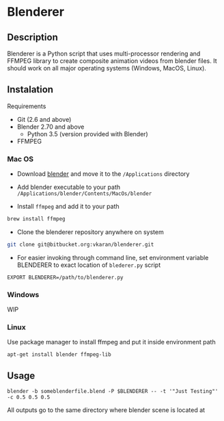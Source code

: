 # Blenderer

## Description

Blenderer is a Python script that uses multi-processor
rendering and FFMPEG library to create composite
animation videos from blender files. It should work on
all major operating systems (Windows, MacOS, Linux).

## Instalation

Requirements

- Git (2.6 and above)
- Blender 2.70 and above
  - Python 3.5 (version provided with Blender)
- FFMPEG

### Mac OS

 - Download [blender](https://www.blender.org/download/Blender2.79/blender-2.79b-macOS-10.6.dmg/) and move it to the `/Applications` directory

 - Add blender executable to your path `/Applications/blender/Contents/MacOs/blender`

 - Install `ffmpeg` and add it to your path

```bash
brew install ffmpeg
```

 - Clone the blenderer repository anywhere on system

```bash
git clone git@bitbucket.org:vkaran/blenderer.git
```

- For easier invoking through command line, set environment variable BLENDERER to exact location of `blederer.py` script
```
EXPORT BLENDERER=/path/to/blenderer.py
```

### Windows

WIP

### Linux

Use package manager to install ffmpeg and put it inside
environment path

```
apt-get install blender ffmpeg-lib
```

## Usage

```
blender -b someblenderfile.blend -P $BLENDERER -- -t '"Just Testing"' -c 0.5 0.5 0.5
```

All outputs go to the same directory where blender scene is
located at